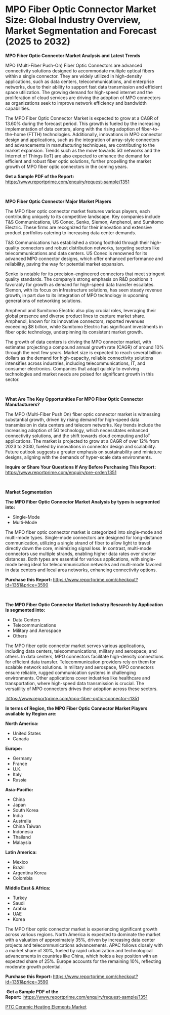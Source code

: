 <p><h1>MPO Fiber Optic Connector Market Size: Global Industry Overview, Market Segmentation and Forecast (2025 to 2032)</h1></p><p><strong>MPO Fiber Optic Connector Market Analysis and Latest Trends</strong></p>
<p><p>MPO (Multi-Fiber Push-On) Fiber Optic Connectors are advanced connectivity solutions designed to accommodate multiple optical fibers within a single connector. They are widely utilized in high-density applications, such as data centers, telecommunications, and enterprise networks, due to their ability to support fast data transmission and efficient space utilization. The growing demand for high-speed internet and the proliferation of cloud services are driving the adoption of MPO connectors as organizations seek to improve network efficiency and bandwidth capabilities.</p><p>The MPO Fiber Optic Connector Market is expected to grow at a CAGR of 13.60% during the forecast period. This growth is fueled by the increasing implementation of data centers, along with the rising adoption of fiber-to-the-home (FTTH) technologies. Additionally, innovations in MPO connector design and applications, such as the integration of array-style connectors and advancements in manufacturing techniques, are contributing to the market expansion. Trends such as the move towards 5G networks and the Internet of Things (IoT) are also expected to enhance the demand for efficient and robust fiber optic solutions, further propelling the market growth of MPO fiber optic connectors in the coming years.</p></p>
<p><strong>Get a Sample PDF of the Report:&nbsp;</strong> <a href="https://www.reportprime.com/enquiry/request-sample/1351?utm_campaign=3348&utm_medium=2&utm_source=Github&utm_content=ia&utm_term=18032025&utm_id=mpo-fiber-optic-connector">https://www.reportprime.com/enquiry/request-sample/1351</a></p>
<p>&nbsp;</p>
<p><strong>MPO Fiber Optic Connector Major Market Players</strong></p>
<p><p>The MPO fiber optic connector market features various players, each contributing uniquely to its competitive landscape. Key companies include T&S Communications, US Conec, Senko, Siemon, Amphenol, and Sumitomo Electric. These firms are recognized for their innovation and extensive product portfolios catering to increasing data center demands.</p><p>T&S Communications has established a strong foothold through their high-quality connectors and robust distribution networks, targeting sectors like telecommunications and data centers. US Conec is renowned for its advanced MPO connector designs, which offer enhanced performance and reliability, paving the way for potential market expansion.</p><p>Senko is notable for its precision-engineered connectors that meet stringent quality standards. The company’s strong emphasis on R&D positions it favorably for growth as demand for high-speed data transfer escalates. Siemon, with its focus on infrastructure solutions, has seen steady revenue growth, in part due to its integration of MPO technology in upcoming generations of networking solutions.</p><p>Amphenol and Sumitomo Electric also play crucial roles, leveraging their global presence and diverse product lines to capture market share. Amphenol, known for its innovative connectors, reported revenues exceeding $8 billion, while Sumitomo Electric has significant investments in fiber optic technology, underpinning its consistent market growth.</p><p>The growth of data centers is driving the MPO connector market, with estimates projecting a compound annual growth rate (CAGR) of around 10% through the next few years. Market size is expected to reach several billion dollars as the demand for high-capacity, reliable connectivity solutions intensifies across industries, including telecommunications, IT, and consumer electronics. Companies that adapt quickly to evolving technologies and market needs are poised for significant growth in this sector.</p></p>
<p>&nbsp;</p>
<p><strong>What Are The Key Opportunities For MPO Fiber Optic Connector Manufacturers?</strong></p>
<p><p>The MPO (Multi-Fiber Push On) fiber optic connector market is witnessing substantial growth, driven by rising demand for high-speed data transmission in data centers and telecom networks. Key trends include the increasing adoption of 5G technology, which necessitates enhanced connectivity solutions, and the shift towards cloud computing and IoT applications. The market is projected to grow at a CAGR of over 12% from 2023 to 2030, fueled by innovations in connector design and scalability. Future outlook suggests a greater emphasis on sustainability and miniature designs, aligning with the demands of hyper-scale data environments.</p></p>
<p><strong>Inquire or Share Your Questions If Any Before Purchasing This Report:</strong> <a href="https://www.reportprime.com/enquiry/pre-order/1351?utm_campaign=3348&utm_medium=2&utm_source=Github&utm_content=ia&utm_term=18032025&utm_id=mpo-fiber-optic-connector">https://www.reportprime.com/enquiry/pre-order/1351</a></p>
<p>&nbsp;</p>
<p><strong>Market Segmentation</strong></p>
<p><strong>The MPO Fiber Optic Connector Market Analysis by types is segmented into:</strong></p>
<p><ul><li>Single-Mode</li><li>Multi-Mode</li></ul></p>
<p><p>The MPO fiber optic connector market is categorized into single-mode and multi-mode types. Single-mode connectors are designed for long-distance communication, utilizing a single strand of fiber to allow light to travel directly down the core, minimizing signal loss. In contrast, multi-mode connectors use multiple strands, enabling higher data rates over shorter distances. Both types are essential for various applications, with single-mode being ideal for telecommunication networks and multi-mode favored in data centers and local area networks, enhancing connectivity options.</p></p>
<p><strong>Purchase this Report:&nbsp;</strong><a href="https://www.reportprime.com/checkout?id=1351&price=3590&utm_campaign=3348&utm_medium=2&utm_source=Github&utm_content=ia&utm_term=18032025&utm_id=mpo-fiber-optic-connector">https://www.reportprime.com/checkout?id=1351&price=3590</a></p>
<p>&nbsp;</p>
<p><strong>The MPO Fiber Optic Connector Market Industry Research by Application is segmented into:</strong></p>
<p><ul><li>Data Centers</li><li>Telecommunications</li><li>Military and Aerospace</li><li>Others</li></ul></p>
<p><p>The MPO fiber optic connector market serves various applications, including data centers, telecommunications, military and aerospace, and others. In data centers, MPO connectors facilitate high-density connections for efficient data transfer. Telecommunication providers rely on them for scalable network solutions. In military and aerospace, MPO connectors ensure reliable, rugged communication systems in challenging environments. Other applications cover industries like healthcare and transportation, where high-speed data transmission is crucial. The versatility of MPO connectors drives their adoption across these sectors.</p></p>
<p><a href="https://www.reportprime.com/mpo-fiber-optic-connector-r1351?utm_campaign=3348&utm_medium=2&utm_source=Github&utm_content=ia&utm_term=18032025&utm_id=mpo-fiber-optic-connector">&nbsp;https://www.reportprime.com/mpo-fiber-optic-connector-r1351</a></p>
<p><strong>In terms of Region, the MPO Fiber Optic Connector Market Players available by Region are:</strong></p>
<p>
    <p> <strong> North America: </strong>
        <ul>
            <li>United States</li>
            <li>Canada</li>
        </ul>
        </p> 
    <p> <strong> Europe: </strong>
        <ul>
            <li>Germany</li>
            <li>France</li>
            <li>U.K.</li>
            <li>Italy</li>
            <li>Russia</li>
        </ul>
        </p> 
    <p> <strong> Asia-Pacific: </strong>
        <ul>
            <li>China</li>
            <li>Japan</li>
            <li>South Korea</li>
            <li>India</li>
            <li>Australia</li>
            <li>China Taiwan</li>
            <li>Indonesia</li>
            <li>Thailand</li>
            <li>Malaysia</li>
        </ul>
        </p> 
    <p> <strong> Latin America: </strong>
        <ul>
            <li>Mexico</li>
            <li>Brazil</li>
            <li>Argentina Korea</li>
            <li>Colombia</li>
        </ul>
        </p> 
    <p> <strong> Middle East & Africa: </strong>
        <ul>
            <li>Turkey</li>
            <li>Saudi</li>
            <li>Arabia</li>
            <li>UAE</li>
            <li>Korea</li>
        </ul>
    </p>
    </p>
<p><p>The MPO fiber optic connector market is experiencing significant growth across various regions. North America is expected to dominate the market with a valuation of approximately 35%, driven by increasing data center projects and telecommunications advancements. APAC follows closely with a market share of 30%, fueled by rapid urbanization and technological advancements in countries like China, which holds a key position with an expected share of 25%. Europe accounts for the remaining 10%, reflecting moderate growth potential.</p></p>
<p><strong>Purchase this Report: </strong><a href="https://www.reportprime.com/checkout?id=1351&price=3590&utm_campaign=3348&utm_medium=2&utm_source=Github&utm_content=ia&utm_term=18032025&utm_id=mpo-fiber-optic-connector">https://www.reportprime.com/checkout?id=1351&price=3590</a></p>
<p>&nbsp;<strong>Get a Sample PDF of the Report:&nbsp;&nbsp;</strong><a href="https://www.reportprime.com/enquiry/request-sample/1351?utm_campaign=3348&utm_medium=2&utm_source=Github&utm_content=ia&utm_term=18032025&utm_id=mpo-fiber-optic-connector">https://www.reportprime.com/enquiry/request-sample/1351</a></p>
<p><strong></strong></p>
<p><p><a href="https://github.com/suleimannichelle7/Market-Research-Report-List-1/blob/main/ptc-ceramic-heating-elements-market.md?utm_campaign=3348&utm_medium=2&utm_source=Github&utm_content=ia&utm_term=18032025&utm_id=mpo-fiber-optic-connector">PTC Ceramic Heating Elements Market</a></p></p>
